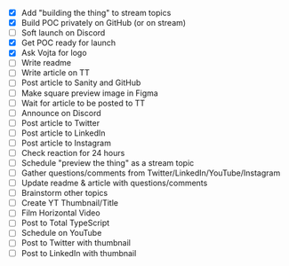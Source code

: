- [x] Add "building the thing" to stream topics
- [x] Build POC privately on GitHub (or on stream)
- [ ] Soft launch on Discord
- [x] Get POC ready for launch
- [x] Ask Vojta for logo
- [ ] Write readme
- [ ] Write article on TT
- [ ] Post article to Sanity and GitHub
- [ ] Make square preview image in Figma
- [ ] Wait for article to be posted to TT
- [ ] Announce on Discord
- [ ] Post article to Twitter
- [ ] Post article to LinkedIn
- [ ] Post article to Instagram
- [ ] Check reaction for 24 hours
- [ ] Schedule "preview the thing" as a stream topic
- [ ] Gather questions/comments from Twitter/LinkedIn/YouTube/Instagram
- [ ] Update readme & article with questions/comments
- [ ] Brainstorm other topics
- [ ] Create YT Thumbnail/Title
- [ ] Film Horizontal Video
- [ ] Post to Total TypeScript
- [ ] Schedule on YouTube
- [ ] Post to Twitter with thumbnail
- [ ] Post to LinkedIn with thumbnail
